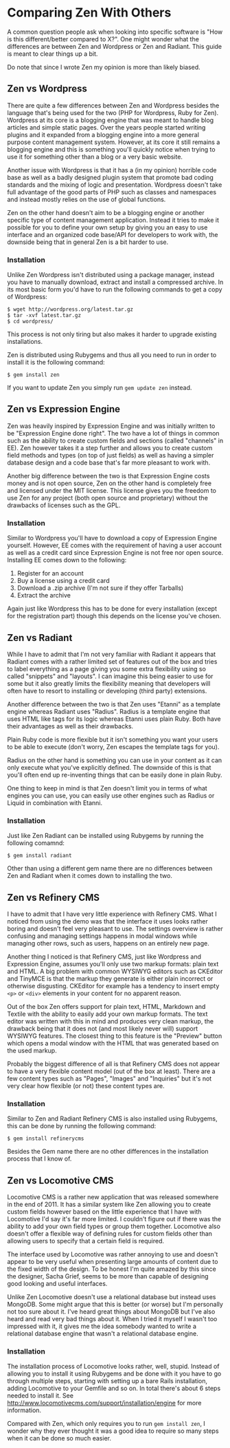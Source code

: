 # Comparing Zen With Others

A common question people ask when looking into specific software is "How is this
different/better compared to X?". One might wonder what the differences are
between Zen and Wordpress or Zen and Radiant. This guide is meant to clear
things up a bit.

Do note that since I wrote Zen my opinion is more than likely biased.

## Zen vs Wordpress

There are quite a few differences between Zen and Wordpress besides the language
that's being used for the two (PHP for Wordpress, Ruby for Zen). Wordpress at
its core is a blogging engine that was meant to handle blog articles and simple
static pages. Over the years people started writing plugins and it expanded from
a blogging engine into a more general purpose content management system.
However, at its core it still remains a blogging engine and this is something
you'll quickly notice when trying to use it for something other than a blog or a
very basic website.

Another issue with Wordpress is that it has a (in my opinion) horrible code base
as well as a badly designed plugin system that promote bad coding standards and
the mixing of logic and presentation. Wordpress doesn't take full advantage of
the good parts of PHP such as classes and namespaces and instead mostly relies
on the use of global functions.

Zen on the other hand doesn't aim to be a blogging engine or another specific
type of content management application. Instead it tries to make it possible for
you to define your own setup by giving you an easy to use interface and an
organized code base/API for developers to work with, the downside being that in
general Zen is a bit harder to use.

### Installation

Unlike Zen Wordpress isn't distributed using a package manager, instead you have
to manually download, extract and install a compressed archive. In its most
basic form you'd have to run the following commands to get a copy of Wordpress:

    $ wget http://wordpress.org/latest.tar.gz
    $ tar -xvf latest.tar.gz
    $ cd wordpress/

This process is not only tiring but also makes it harder to upgrade existing
installations.

Zen is distributed using Rubygems and thus all you need to run in order to
install it is the following command:

    $ gem install zen

If you want to update Zen you simply run ``gem update zen`` instead.

## Zen vs Expression Engine

Zen was heavily inspired by Expression Engine and was initially written to be
"Expression Engine done right". The two have a lot of things in common such as
the ability to create custom fields and sections (called "channels" in EE). Zen
however takes it a step further and allows you to create custom field methods
and types (on top of just fields) as well as having a simpler database design
and a code base that's far more pleasant to work with.

Another big difference between the two is that Expression Engine costs money and
is not open source, Zen on the other hand is completely free and licensed under
the MIT license. This license gives you the freedom to use Zen for any project
(both open source and proprietary) without the drawbacks of licenses such as the
GPL.

### Installation

Similar to Wordpress you'll have to download a copy of Expression Engine
yourself. However, EE comes with the requirement of having a user account as
well as a credit card since Expression Engine is not free nor open source.
Installing EE comes down to the following:

1. Register for an account
2. Buy a license using a credit card
3. Download a .zip archive (I'm not sure if they offer Tarballs)
3. Extract the archive

Again just like Wordpress this has to be done for every installation (except for
the registration part) though this depends on the license you've chosen.

## Zen vs Radiant

While I have to admit that I'm not very familiar with Radiant it appears that
Radiant comes with a rather limited set of features out of the box and tries to
label everything as a page giving you some extra flexibility using so called
"snippets" and "layouts". I can imagine this being easier to use for some but it
also greatly limits the flexibility meaning that developers will often have to
resort to installing or developing (third party) extensions.

Another difference between the two is that Zen uses "Etanni" as a template
engine whereas Radiant uses "Radius". Radius is a template engine that uses HTML
like tags for its logic whereas Etanni uses plain Ruby. Both have their
advantages as well as their drawbacks.

Plain Ruby code is more flexible but it isn't something you want your users to
be able to execute (don't worry, Zen escapes the template tags for you).

Radius on the other hand is something you can use in your content as it can
only execute what you've explicitly defined. The downside of this is that
you'll often end up re-inventing things that can be easily done in plain Ruby.

One thing to keep in mind is that Zen doesn't limit you in terms of what engines
you can use, you can easily use other engines such as Radius or Liquid in
combination with Etanni.

### Installation

Just like Zen Radiant can be installed using Rubygems by running the following
comamnd:

    $ gem install radiant

Other than using a different gem name there are no differences between Zen and
Radiant when it comes down to installing the two.

## Zen vs Refinery CMS

I have to admit that I have very little experience with Refinery CMS. What I
noticed from using the demo was that the interface it uses looks rather boring
and doesn't feel very pleasant to use. The settings overview is rather confusing
and managing settings happens in modal windows while managing other rows, such
as users, happens on an entirely new page.

Another thing I noticed is that Refinery CMS, just like Wordpress and Expression
Engine, assumes you'll only use two markup formats: plain text and HTML. A big
problem with common WYSIWYG editors such as CKEditor and TinyMCE is that the
markup they generate is either plain incorrect or otherwise disgusting. CKEditor
for example has a tendency to insert empty ``<p>`` or ``<div>`` elements in
your content for no apparent reason.

Out of the box Zen offers support for plain text, HTML, Markdown and Textile
with the ability to easily add your own markup formats. The text editor was
written with this in mind and produces very clean markup, the drawback being
that it does not (and most likely never will) support WYSIWYG features. The
closest thing to this feature is the "Preview" button which opens a modal window
with the HTML that was generated based on the used markup.

Probably the biggest difference of all is that Refinery CMS does not appear to
have a very flexible content model (out of the box at least). There are a few
content types such as "Pages", "Images" and "Inquiries" but it's not very clear
how flexible (or not) these content types are.

### Installation

Similar to Zen and Radiant Refinery CMS is also installed using Rubygems, this
can be done by running the following command:

    $ gem install refinerycms

Besides the Gem name there are no other differences in the installation process
that I know of.

## Zen vs Locomotive CMS

Locomotive CMS is a rather new application that was released somewhere in the
end of 2011. It has a similar system like Zen allowing you to create custom
fields however based on the little experience that I have with Locomotive I'd
say it's far more limited. I couldn't figure out if there was the ability to add
your own field types or group them together. Locomotive also doesn't offer a
flexible way of defining rules for custom fields other than allowing users to
specify that a certain field is required.

The interface used by Locomotive was rather annoying to use and doesn't appear
to be very useful when presenting large amounts of content due to the fixed
width of the design. To be honest I'm quite amazed by this since the designer,
Sacha Grief, seems to be more than capable of designing good looking and useful
interfaces.

Unlike Zen Locomotive doesn't use a relational database but instead uses
MongoDB. Some might argue that this is better (or worse) but I'm personally not
too sure about it. I've heard great things about MongoDB but I've also heard and
read very bad things about it. When I tried it myself I wasn't too impressed
with it, it gives me the idea somebody wanted to write a relational database
engine that wasn't a relational database engine.

### Installation

The installation process of Locomotive looks rather, well, stupid. Instead of
allowing you to install it using Rubygems and be done with it you have to go
through multiple steps, starting with setting up a bare Rails installation,
adding Locomotive to your Gemfile and so on. In total there's about 6 steps
needed to install it. See
<http://www.locomotivecms.com/support/installation/engine> for more information.

Compared with Zen, which only requires you to run ``gem install zen``, I wonder
why they ever thought it was a good idea to require so many steps when it can be
done so much easier.
